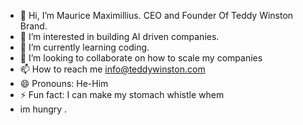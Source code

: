 - 👋 Hi, I’m Maurice Maximillius. CEO and Founder Of Teddy Winston Brand.
- 👀 I’m interested in building AI driven companies.
- 🌱 I’m currently learning coding.
- 💞️ I’m looking to collaborate on how to scale my companies
- 📫 How to reach me info@teddywinston.com
- 😄 Pronouns: He-Him
- ⚡ Fun fact: I can make my stomach whistle whem
- im hungry . 

<!---
teddywinston/teddywinston is a ✨ special ✨ repository because its `README.md` (this file) appears on your GitHub profile.
You can click the Preview link to take a look at your changes.
--->
